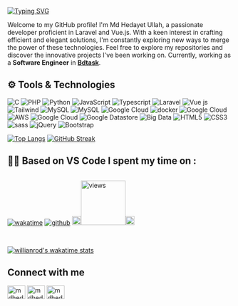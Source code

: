 [![Typing SVG](https://readme-typing-svg.demolab.com?font=Grenze&size=28&duration=4000&pause=2000&color=8A38D5&width=300&lines=Hi,+++I'm+Md+Hedayet+Ullah)](https://git.io/typing-svg)

Welcome to my GitHub profile! I'm Md Hedayet Ullah, a passionate developer proficient in Laravel and Vue.js. With a keen interest in crafting efficient and elegant solutions, I'm constantly exploring new ways to merge the power of these technologies. Feel free to explore my repositories and discover the innovative projects I've been working on.
Currently, working as a **Software Engineer** in **[Bdtask](https://bdtask.com)**.

<!-- <div style="display: flex;">
  <a align="bottom" href="https://github.com/mdhedayet/mdhedayet/raw/main/mdhedayet.pdf" download>Download Resume </a>
  <img align="top" src="https://img.icons8.com/windows/32/000000/download--v1.png"/>
</div> -->


##  ⚙️ Tools & Technologies

<p align="left">

<img alt="C" src="https://img.shields.io/badge/c%20-%2300599C.svg?&style=for-the-badge&logo=c&logoColor=white"/> 
<img alt="PHP" src="https://img.shields.io/badge/PHP%20-%23FF9900.svg?&style=for-the-badge&logo=php&logoColor=white"/>
<img alt="Python" src="https://img.shields.io/badge/python%20-%2314354C.svg?&style=for-the-badge&logo=python&logoColor=white"/> 
<img alt="JavaScript" src="https://img.shields.io/badge/javascript%20-%23323330.svg?&style=for-the-badge&logo=javascript&logoColor=%23F7DF1E"/>
<img alt="Typescript" src="https://img.shields.io/badge/typescript%20-%230769AD.svg?&style=for-the-badge&logo=typescript&logoColor=white"/>
<img alt="Laravel" src="https://img.shields.io/badge/laravel%20-%23563D7C.svg?&style=for-the-badge&logo=laravel&logoColor=red"/>
<img alt="Vue js" src="https://img.shields.io/badge/Vue.js-35495E?style=for-the-badge&logo=vuedotjs&logoColor=4FC08D"/>
<img alt="Tailwind" src="https://img.shields.io/badge/tailwind%20-%23563D7C.svg?&style=for-the-badge&logo=css3&logoColor=white"/>
<img alt="MySQL" src="https://img.shields.io/badge/mysql-%2300f.svg?&style=for-the-badge&logo=mysql&logoColor=white"/>
<img alt="MySQL" src="https://img.shields.io/badge/redis-%2300f.svg?&style=for-the-badge&logo=redis&logoColor=white"/>
<img alt="Google Cloud" src="https://img.shields.io/badge/ngnix%20-%2300f.svg?&style=for-the-badge&logo=Google Cloud&logoColor=white"/>
<img alt="docker" src="https://img.shields.io/badge/docker%20-%2300f.svg?&style=for-the-badge&logo=docker&logoColor=white"/>
<img alt="Google Cloud" src="https://img.shields.io/badge/VPS%20-%23563D7C.svg?&style=for-the-badge&logo=Google Cloud&logoColor=white"/>
<img alt="AWS" src="https://img.shields.io/badge/aws%20-%23FF9900.svg?&style=for-the-badge&logo=Google Cloud&logoColor=white"/>
<img alt="Google Cloud" src="https://img.shields.io/badge/google cloud%20-%ff0.svg?&style=for-the-badge&logo=Google Cloud&logoColor=white"/>
<img alt="Google Datastore" src="https://img.shields.io/badge/Google Datastore%20-%ff0.svg?&style=for-the-badge&logo=Google Cloud&logoColor=white"/>
<img alt="Big Data" src="https://img.shields.io/badge/Big Data%20-%ff0.svg?&style=for-the-badge&logo=Google Cloud&logoColor=white"/>
<img alt="HTML5" src="https://img.shields.io/badge/html5%20-%23E34F26.svg?&style=for-the-badge&logo=html5&logoColor=white"/>
<img alt="CSS3" src="https://img.shields.io/badge/css3%20-%231572B6.svg?&style=for-the-badge&logo=css3&logoColor=white"/>
<img alt="sass" src="https://img.shields.io/badge/sass%20-%231572B6.svg?&style=for-the-badge&logo=sass&logoColor=white"/>
<img alt="jQuery" src="https://img.shields.io/badge/jquery%20-%230769AD.svg?&style=for-the-badge&logo=jquery&logoColor=white"/>
<img alt="Bootstrap" src="https://img.shields.io/badge/bootstrap%20-%23563D7C.svg?&style=for-the-badge&logo=bootstrap&logoColor=white"/>


</p>

[![Top Langs](https://github-readme-stats.vercel.app/api/top-langs/?username=mdhedayet&langs_count=5&hide=css,html&layout=compact&theme=radical&count_private=true)](https://github.com/mdhedayet)
[![GitHub Streak](https://github-readme-streak-stats.herokuapp.com?user=mdhedayet&count_private=true&theme=radical&date_format=j%20M%5B%20Y%5D&mode=weekly)]([https://git.io/streak-stats](https://github.com/mdhedayet))

## 👨‍💻 Based on VS Code I spent my time on :
<div style="display: flex;">

[![wakatime](https://wakatime.com/badge/user/126d64c1-f290-4322-ba47-1d6c1c63f588.svg)](https://wakatime.com/@126d64c1-f290-4322-ba47-1d6c1c63f588)
[![github](https://img.shields.io/github/followers/mdhedayet?logo=github&style=plastic)](https://github.com/mdhedayet?tab=followers)
<img src="https://media.giphy.com/media/iY8CRBdQXODJSCERIr/giphy.gif" width="20px"><a href="https://github.com/mdhedayet"><img alt="views" title="Github views" src="https://komarev.com/ghpvc/?username=mdhedayet&style=plastic&color=blueviolet" width="100"/></a><img src="https://media.giphy.com/media/iY8CRBdQXODJSCERIr/giphy.gif" width="20px">

</div>
<br/>

[![willianrod's wakatime stats](https://github-readme-stats.vercel.app/api/wakatime?username=126d64c1-f290-4322-ba47-1d6c1c63f588&layout=compact&theme=radical&count_private=true)](https://github.com/mdhedayet)

<!-- ### PHP Projects 
- [Appsero Microservice Project](https://github.com/appsero) (Team Member)
- [Laravel basic ecommerce](https://github.com/mdhedayet/ecommmerce)
- [Multiperpose Admin Panel BoilerPlate](https://github.com/mdhedayet/multipurpose-admin-panel-boilerplate)  
- [WP Study Abroad theme](https://github.com/mdhedayet/educulture) 
- [WP theme for Lawer](https://github.com/mdhedayet/jurist) 
- [WP Elementor Plugin Extension](https://github.com/mdhedayet/atl-extension) 
- [WP Contact Form](https://github.com/mdhedayet/saad_contacts) 

 ### Node Projects 
- [Appsero Pay](https://github.com/appsero) (Appsero pay as a payment method for Appsero and it's Private Project)
- [My Appsero](https://github.com/appsero) (My Appsero is customer panel for Appsero Client and it's Private Project)
- [Node & Vue js Fullstack Boilerplate](https://github.com/appsero/node-and-vue-fullstack-boilerplate) -->

## Connect with me
<p align="left">
<a href="https://twitter.com/MdHedayet_Ullah" target="blank"><img align="center" src="https://raw.githubusercontent.com/rahuldkjain/github-profile-readme-generator/master/src/images/icons/Social/twitter.svg" alt="mdhedayet" height="30" width="40" /></a>
<a href="https://linkedin.com/in/mdhedayetullah/" target="blank"><img align="center" src="https://raw.githubusercontent.com/rahuldkjain/github-profile-readme-generator/master/src/images/icons/Social/linked-in-alt.svg" alt="mdhedayet" height="30" width="40" /></a>
 <a href="https://www.facebook.com/012Md.Hedayet.Ullah" target="blank"><img align="center" src="https://raw.githubusercontent.com/rahuldkjain/github-profile-readme-generator/master/src/images/icons/Social/facebook.svg" alt="mdhedayet" height="30" width="40" /></a>
 
</p>

<!-- ## Support

<p><a href="https://www.buymeacoffee.com/mdhedayet" target="_blank"> <img align="left" src="https://cdn.buymeacoffee.com/buttons/v2/default-yellow.png" height="50" width="210" alt="mdhedayet" /></a></p>

<br> -->
